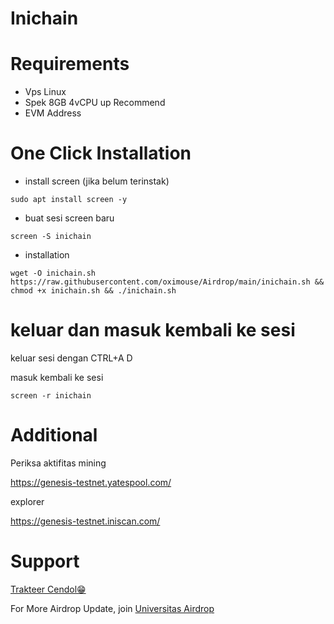 # Inichain

# Requirements 

 - Vps Linux
 - Spek 8GB 4vCPU up Recommend
 - EVM Address

# One Click Installation
- install screen (jika belum terinstak)
```
sudo apt install screen -y
```

- buat sesi screen baru

```
screen -S inichain
```

- installation
  
```
wget -O inichain.sh https://raw.githubusercontent.com/oximouse/Airdrop/main/inichain.sh && chmod +x inichain.sh && ./inichain.sh
```

# keluar dan masuk kembali ke sesi

keluar sesi dengan CTRL+A D

masuk kembali ke sesi
```
screen -r inichain
```

# Additional

Periksa aktifitas mining

https://genesis-testnet.yatespool.com/

explorer

https://genesis-testnet.iniscan.com/

# Support

[Trakteer Cendol😁](https://trakteer.id/oximouse/tip) 

For More Airdrop Update, join [Universitas Airdrop](https://t.me/UniversitasAirdropid) 
